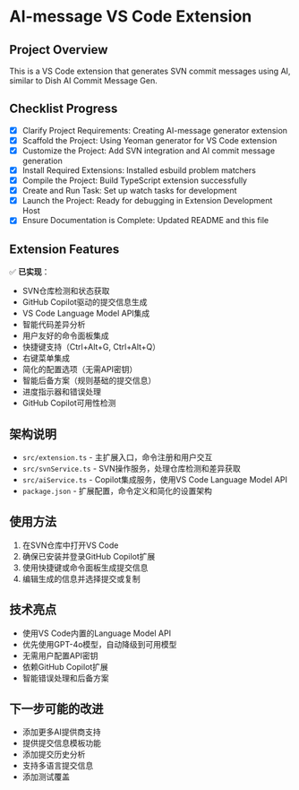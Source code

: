 # AI-message VS Code Extension

## Project Overview
This is a VS Code extension that generates SVN commit messages using AI, similar to Dish AI Commit Message Gen.

## Checklist Progress
- [x] Clarify Project Requirements: Creating AI-message generator extension
- [x] Scaffold the Project: Using Yeoman generator for VS Code extension
- [x] Customize the Project: Add SVN integration and AI commit message generation
- [x] Install Required Extensions: Installed esbuild problem matchers
- [x] Compile the Project: Build TypeScript extension successfully
- [x] Create and Run Task: Set up watch tasks for development
- [x] Launch the Project: Ready for debugging in Extension Development Host
- [x] Ensure Documentation is Complete: Updated README and this file

## Extension Features
✅ **已实现**：
- SVN仓库检测和状态获取
- GitHub Copilot驱动的提交信息生成
- VS Code Language Model API集成
- 智能代码差异分析
- 用户友好的命令面板集成
- 快捷键支持（Ctrl+Alt+G, Ctrl+Alt+Q）
- 右键菜单集成
- 简化的配置选项（无需API密钥）
- 智能后备方案（规则基础的提交信息）
- 进度指示器和错误处理
- GitHub Copilot可用性检测

## 架构说明
- `src/extension.ts` - 主扩展入口，命令注册和用户交互
- `src/svnService.ts` - SVN操作服务，处理仓库检测和差异获取
- `src/aiService.ts` - Copilot集成服务，使用VS Code Language Model API
- `package.json` - 扩展配置，命令定义和简化的设置架构

## 使用方法
1. 在SVN仓库中打开VS Code
2. 确保已安装并登录GitHub Copilot扩展
3. 使用快捷键或命令面板生成提交信息
4. 编辑生成的信息并选择提交或复制

## 技术亮点
- 使用VS Code内置的Language Model API
- 优先使用GPT-4o模型，自动降级到可用模型
- 无需用户配置API密钥
- 依赖GitHub Copilot扩展
- 智能错误处理和后备方案

## 下一步可能的改进
- 添加更多AI提供商支持
- 提供提交信息模板功能
- 添加提交历史分析
- 支持多语言提交信息
- 添加测试覆盖